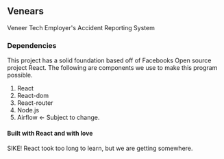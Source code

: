 ## Venears

Veneer Tech Employer's Accident Reporting System

### Dependencies

This project has a solid foundation based off of Facebooks Open source project React. The following are components we use to make this program possible.

1. React
2. React-dom
3. React-router
4. Node.js
5. Airflow <- Subject to change.

#### Built with React and with love

SIKE!
React took too long to learn, but we are getting somewhere.